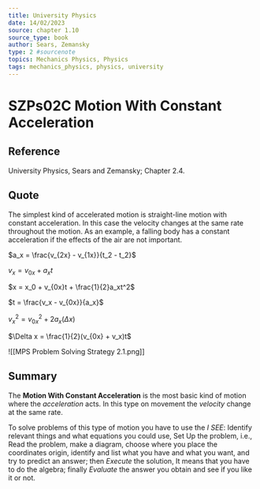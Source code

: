 ```yaml
---
title: University Physics
date: 14/02/2023
source: chapter 1.10
source_type: book 
author: Sears, Zemansky
type: 2 #sourcenote
topics: Mechanics Physics, Physics
tags: mechanics_physics, physics, university
---
```

# SZPs02C Motion With Constant Acceleration

## **Reference**
University Physics, Sears and Zemansky; Chapter 2.4.

## **Quote**
The simplest kind of accelerated motion is straight-line motion with constant acceleration. In this case the velocity changes at the same rate throughout the motion. As an example, a falling body has a constant acceleration if the effects of the air are not important.

$a_x = \frac{v_{2x} - v_{1x}}{t_2 - t_2}$

$v_x = v_{0x} + a_xt$

$x = x_0 + v_{0x}t + \frac{1}{2}a_xt^2$

$t = \frac{v_x - v_{0x}}{a_x}$

$v_x^2 = v_{0x}^2 + 2a_x(\Delta x)$

$\Delta x = \frac{1}{2}(v_{0x} + v_x)t$

![[MPS Problem Solving Strategy 2.1.png]]

## **Summary**
The **Motion With Constant Acceleration** is the most basic kind of motion where the *acceleration* acts. In this type on movement the *velocity* change at the same rate.

To solve problems of this type of motion you have to use the *I SEE*: Identify relevant things and what equations you could use, Set Up the problem, i.e., Read the problem, make a diagram, choose where you place the coordinates origin, identify and list what you have and what you want, and try to predict an answer; then *Execute* the solution, It means that you have to do the algebra; finally *Evaluate* the answer you obtain and see if you like it or not.